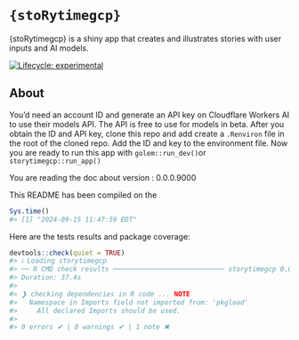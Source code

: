 
<!-- README.md is generated from README.Rmd. Please edit that file -->

# `{stoRytimegcp}`

{stoRytimegcp} is a shiny app that creates and illustrates stories with
user inputs and AI models.

<!-- badges: start -->

[![Lifecycle:
experimental](https://img.shields.io/badge/lifecycle-experimental-orange.svg)](https://lifecycle.r-lib.org/articles/stages.html#experimental)
<!-- badges: end -->

## About

You’d need an account ID and generate an API key on Cloudflare Workers
AI to use their models API. The API is free to use for models in beta.
After you obtain the ID and API key, clone this repo and add create a
`.Renviron` file in the root of the cloned repo. Add the ID and key to
the environment file. Now you are ready to run this app with
`golem::run_dev()`or `storytimegcp::run_app()`

You are reading the doc about version : 0.0.0.9000

This README has been compiled on the

``` r
Sys.time()
#> [1] "2024-09-15 11:47:59 EDT"
```

Here are the tests results and package coverage:

``` r
devtools::check(quiet = TRUE)
#> ℹ Loading storytimegcp
#> ── R CMD check results ──────────────────────────── storytimegcp 0.0.0.9000 ────
#> Duration: 37.4s
#> 
#> ❯ checking dependencies in R code ... NOTE
#>   Namespace in Imports field not imported from: 'pkgload'
#>     All declared Imports should be used.
#> 
#> 0 errors ✔ | 0 warnings ✔ | 1 note ✖
```
